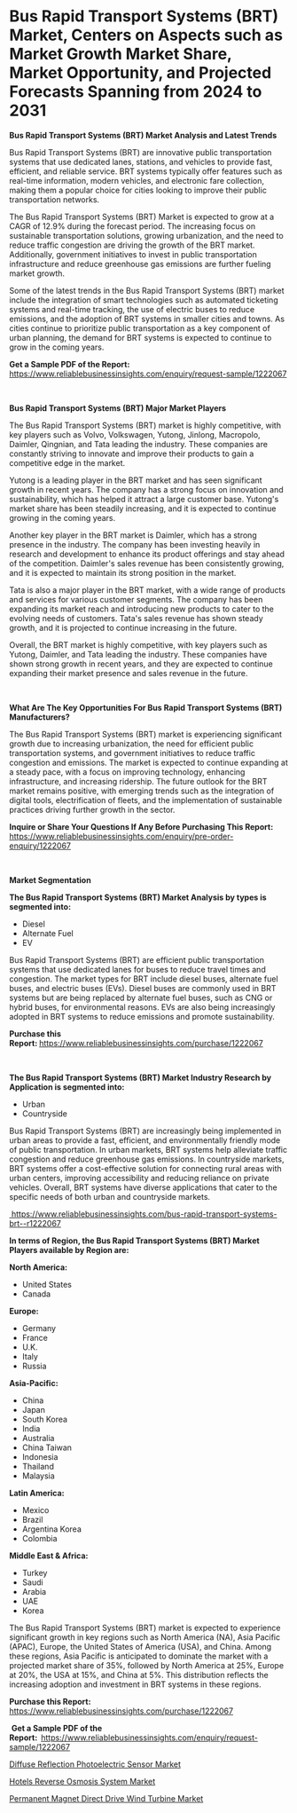 <p><h1>Bus Rapid Transport Systems (BRT) Market, Centers on Aspects such as Market Growth Market Share, Market Opportunity, and Projected Forecasts Spanning from 2024 to 2031</h1></p><p><strong>Bus Rapid Transport Systems (BRT) Market Analysis and Latest Trends</strong></p>
<p><p>Bus Rapid Transport Systems (BRT) are innovative public transportation systems that use dedicated lanes, stations, and vehicles to provide fast, efficient, and reliable service. BRT systems typically offer features such as real-time information, modern vehicles, and electronic fare collection, making them a popular choice for cities looking to improve their public transportation networks.</p><p>The Bus Rapid Transport Systems (BRT) Market is expected to grow at a CAGR of 12.9% during the forecast period. The increasing focus on sustainable transportation solutions, growing urbanization, and the need to reduce traffic congestion are driving the growth of the BRT market. Additionally, government initiatives to invest in public transportation infrastructure and reduce greenhouse gas emissions are further fueling market growth.</p><p>Some of the latest trends in the Bus Rapid Transport Systems (BRT) market include the integration of smart technologies such as automated ticketing systems and real-time tracking, the use of electric buses to reduce emissions, and the adoption of BRT systems in smaller cities and towns. As cities continue to prioritize public transportation as a key component of urban planning, the demand for BRT systems is expected to continue to grow in the coming years.</p></p>
<p><strong>Get a Sample PDF of the Report:&nbsp;</strong> <a href="https://www.reliablebusinessinsights.com/enquiry/request-sample/1222067">https://www.reliablebusinessinsights.com/enquiry/request-sample/1222067</a></p>
<p>&nbsp;</p>
<p><strong>Bus Rapid Transport Systems (BRT) Major Market Players</strong></p>
<p><p>The Bus Rapid Transport Systems (BRT) market is highly competitive, with key players such as Volvo, Volkswagen, Yutong, Jinlong, Macropolo, Daimler, Qingnian, and Tata leading the industry. These companies are constantly striving to innovate and improve their products to gain a competitive edge in the market.</p><p>Yutong is a leading player in the BRT market and has seen significant growth in recent years. The company has a strong focus on innovation and sustainability, which has helped it attract a large customer base. Yutong's market share has been steadily increasing, and it is expected to continue growing in the coming years.</p><p>Another key player in the BRT market is Daimler, which has a strong presence in the industry. The company has been investing heavily in research and development to enhance its product offerings and stay ahead of the competition. Daimler's sales revenue has been consistently growing, and it is expected to maintain its strong position in the market.</p><p>Tata is also a major player in the BRT market, with a wide range of products and services for various customer segments. The company has been expanding its market reach and introducing new products to cater to the evolving needs of customers. Tata's sales revenue has shown steady growth, and it is projected to continue increasing in the future.</p><p>Overall, the BRT market is highly competitive, with key players such as Yutong, Daimler, and Tata leading the industry. These companies have shown strong growth in recent years, and they are expected to continue expanding their market presence and sales revenue in the future.</p></p>
<p>&nbsp;</p>
<p><strong>What Are The Key Opportunities For Bus Rapid Transport Systems (BRT) Manufacturers?</strong></p>
<p><p>The Bus Rapid Transport Systems (BRT) market is experiencing significant growth due to increasing urbanization, the need for efficient public transportation systems, and government initiatives to reduce traffic congestion and emissions. The market is expected to continue expanding at a steady pace, with a focus on improving technology, enhancing infrastructure, and increasing ridership. The future outlook for the BRT market remains positive, with emerging trends such as the integration of digital tools, electrification of fleets, and the implementation of sustainable practices driving further growth in the sector.</p></p>
<p><strong>Inquire or Share Your Questions If Any Before Purchasing This Report:</strong> <a href="https://www.reliablebusinessinsights.com/enquiry/pre-order-enquiry/1222067">https://www.reliablebusinessinsights.com/enquiry/pre-order-enquiry/1222067</a></p>
<p>&nbsp;</p>
<p><strong>Market Segmentation</strong></p>
<p><strong>The Bus Rapid Transport Systems (BRT) Market Analysis by types is segmented into:</strong></p>
<p><ul><li>Diesel</li><li>Alternate Fuel</li><li>EV</li></ul></p>
<p><p>Bus Rapid Transport Systems (BRT) are efficient public transportation systems that use dedicated lanes for buses to reduce travel times and congestion. The market types for BRT include diesel buses, alternate fuel buses, and electric buses (EVs). Diesel buses are commonly used in BRT systems but are being replaced by alternate fuel buses, such as CNG or hybrid buses, for environmental reasons. EVs are also being increasingly adopted in BRT systems to reduce emissions and promote sustainability.</p></p>
<p><strong>Purchase this Report:&nbsp;</strong><a href="https://www.reliablebusinessinsights.com/purchase/1222067">https://www.reliablebusinessinsights.com/purchase/1222067</a></p>
<p>&nbsp;</p>
<p><strong>The Bus Rapid Transport Systems (BRT) Market Industry Research by Application is segmented into:</strong></p>
<p><ul><li>Urban</li><li>Countryside</li></ul></p>
<p><p>Bus Rapid Transport Systems (BRT) are increasingly being implemented in urban areas to provide a fast, efficient, and environmentally friendly mode of public transportation. In urban markets, BRT systems help alleviate traffic congestion and reduce greenhouse gas emissions. In countryside markets, BRT systems offer a cost-effective solution for connecting rural areas with urban centers, improving accessibility and reducing reliance on private vehicles. Overall, BRT systems have diverse applications that cater to the specific needs of both urban and countryside markets.</p></p>
<p><a href="https://www.reliablebusinessinsights.com/bus-rapid-transport-systems-brt--r1222067">&nbsp;https://www.reliablebusinessinsights.com/bus-rapid-transport-systems-brt--r1222067</a></p>
<p><strong>In terms of Region, the Bus Rapid Transport Systems (BRT) Market Players available by Region are:</strong></p>
<p>
    <p> <strong> North America: </strong>
        <ul>
            <li>United States</li>
            <li>Canada</li>
        </ul>
        </p> 
    <p> <strong> Europe: </strong>
        <ul>
            <li>Germany</li>
            <li>France</li>
            <li>U.K.</li>
            <li>Italy</li>
            <li>Russia</li>
        </ul>
        </p> 
    <p> <strong> Asia-Pacific: </strong>
        <ul>
            <li>China</li>
            <li>Japan</li>
            <li>South Korea</li>
            <li>India</li>
            <li>Australia</li>
            <li>China Taiwan</li>
            <li>Indonesia</li>
            <li>Thailand</li>
            <li>Malaysia</li>
        </ul>
        </p> 
    <p> <strong> Latin America: </strong>
        <ul>
            <li>Mexico</li>
            <li>Brazil</li>
            <li>Argentina Korea</li>
            <li>Colombia</li>
        </ul>
        </p> 
    <p> <strong> Middle East & Africa: </strong>
        <ul>
            <li>Turkey</li>
            <li>Saudi</li>
            <li>Arabia</li>
            <li>UAE</li>
            <li>Korea</li>
        </ul>
    </p>
    </p>
<p><p>The Bus Rapid Transport Systems (BRT) market is expected to experience significant growth in key regions such as North America (NA), Asia Pacific (APAC), Europe, the United States of America (USA), and China. Among these regions, Asia Pacific is anticipated to dominate the market with a projected market share of 35%, followed by North America at 25%, Europe at 20%, the USA at 15%, and China at 5%. This distribution reflects the increasing adoption and investment in BRT systems in these regions.</p></p>
<p><strong>Purchase this Report: </strong><a href="https://www.reliablebusinessinsights.com/purchase/1222067">https://www.reliablebusinessinsights.com/purchase/1222067</a></p>
<p>&nbsp;<strong>Get a Sample PDF of the Report:&nbsp;&nbsp;</strong><a href="https://www.reliablebusinessinsights.com/enquiry/request-sample/1222067">https://www.reliablebusinessinsights.com/enquiry/request-sample/1222067</a></p>
<p><strong></strong></p>
<p><p><a href="https://github.com/SheilaBruen2023/Market-Research-Report-List-2/blob/main/diffuse-reflection-photoelectric-sensor-market.md">Diffuse Reflection Photoelectric Sensor Market</a></p><p><a href="https://medium.com/@charityrice1939/hotels-reverse-osmosis-system-market-a-global-and-regional-analysis-focus-on-region-94c5d978be91">Hotels Reverse Osmosis System Market</a></p><p><a href="https://medium.com/@jewelmohr25/permanent-magnet-direct-drive-wind-turbine-market-share-market-analysis-growth-trends-26c3ba96077f">Permanent Magnet Direct Drive Wind Turbine Market</a></p></p>